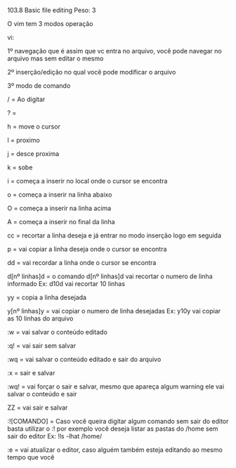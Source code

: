 103.8 Basic file editing
Peso:  3


O vim tem 3 modos operação

vi:

1º navegação que é assim que vc entra no arquivo, você pode navegar no arquivo mas sem editar o mesmo 

2º inserção/edição no qual você pode modificar o arquivo 

3º modo de comando

/ = Ao digitar 

? = 

h = move o cursor 

l = proximo

j = desce proxima

k = sobe

i = começa a inserir no local onde o cursor se encontra

o = começa a inserir na linha abaixo

O = começa a inserir na linha acima

A = começa a inserir no final da linha

cc = recortar a linha deseja e já entrar no modo inserção logo em seguida

p = vai copiar a linha deseja onde o cursor se encontra

dd = vai recordar a linha onde o cursor se encontra

d[nº linhas]d = o comando d[nº linhas]d vai recortar o numero de linha informado Ex: d10d vai recortar 10 linhas

yy = copia a linha desejada

y[nº linhas]y = vai copiar o numero de linha desejadas Ex: y10y vai copiar as 10 linhas do arquivo

:w = vai salvar o conteúdo editado

:q! = vai sair sem salvar

:wq = vai salvar o conteúdo editado e sair do arquivo

:x = sair e salvar

:wq! = vai forçar o sair e salvar, mesmo que apareça algum warning ele vai salvar o conteúdo e sair

ZZ = vai sair e salvar

:![COMANDO] = Caso você queira digitar algum comando sem sair do editor basta utilizar o :! por exemplo você deseja listar as pastas do /home sem sair do editor Ex:
!ls -lhat /home/

:e = vai atualizar o editor, caso alguém também esteja editando ao mesmo tempo que você